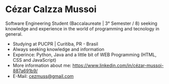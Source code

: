 # Cézar Calzza Mussoi

Software Engineering Student (Baccalaureate | 3° Semester / 8) seeking knowledge and experience in the world of programming and tecnology in general.

- Studying at PUCPR | Curitiba, PR - Brasil
- Always seeking knowledge and information
- Experince: Python, Java and a little bit of WEB Programming (HTML, CSS and JavaScript)
- More information about me: https://www.linkedin.com/in/cézar-mussoi-887a691b9/
- E-Mail: cezmuss@gmail.com
